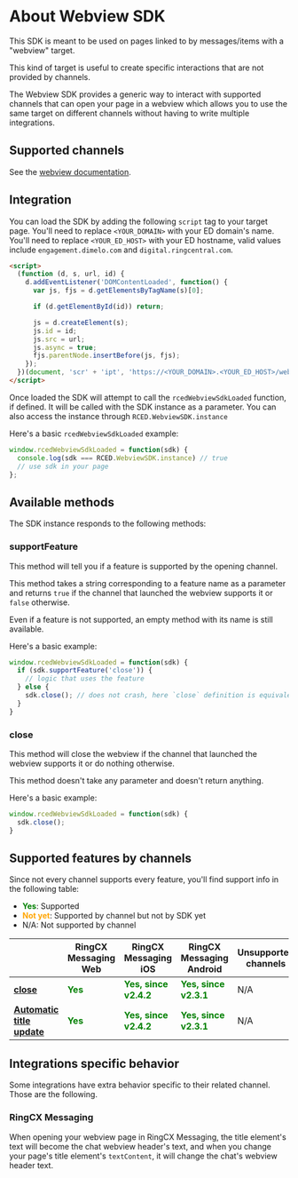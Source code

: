 # About Webview SDK

This SDK is meant to be used on pages linked to by messages/items with a "webview" target.

This kind of target is useful to create specific interactions that are not provided by channels.

The Webview SDK provides a generic way to interact with supported channels that can open your page in a webview which allows you to use the same target on different channels without having to write multiple integrations.

## Supported channels

See the [webview documentation](../webview#channels-supporting-this-feature).

## Integration

You can load the SDK by adding the following `script` tag to your target page.
You'll need to replace `<YOUR_DOMAIN>` with your ED domain's name.
You'll need to replace `<YOUR_ED_HOST>` with your ED hostname, valid values include `engagement.dimelo.com` and `digital.ringcentral.com`.

```html
<script>
  (function (d, s, url, id) {
    d.addEventListener('DOMContentLoaded', function() {
      var js, fjs = d.getElementsByTagName(s)[0];

      if (d.getElementById(id)) return;

      js = d.createElement(s);
      js.id = id;
      js.src = url;
      js.async = true;
      fjs.parentNode.insertBefore(js, fjs);
    });
  })(document, 'scr' + 'ipt', 'https://<YOUR_DOMAIN>.<YOUR_ED_HOST>/webview/sdk.js', 'ed_webview_sdk_loader');
</script>
```

Once loaded the SDK will attempt to call the `rcedWebviewSdkLoaded` function, if defined. It will be called with the SDK instance as a parameter. You can also access the instance through `RCED.WebviewSDK.instance`

Here's a basic `rcedWebviewSdkLoaded` example:
```javascript
window.rcedWebviewSdkLoaded = function(sdk) {
  console.log(sdk === RCED.WebviewSDK.instance) // true
  // use sdk in your page
};
```

## Available methods

The SDK instance responds to the following methods:
### supportFeature

This method will tell you if a feature is supported by the opening channel.

This method takes a string corresponding to a feature name as a parameter and returns `true` if the channel that launched the webview supports it or `false` otherwise.

Even if a feature is not supported, an empty method with its name is still available.

Here's a basic example:
```javascript
window.rcedWebviewSdkLoaded = function(sdk) {
  if (sdk.supportFeature('close')) {
    // logic that uses the feature
  } else {
    sdk.close(); // does not crash, here `close` definition is equivalent to `function() {}`
  }
}
```

### close

This method will close the webview if the channel that launched the webview supports it or do nothing otherwise.

This method doesn't take any parameter and doesn't return anything.

Here's a basic example:
```javascript
window.rcedWebviewSdkLoaded = function(sdk) {
  sdk.close();
}
```

## Supported features by channels

Since not every channel supports every feature, you'll find support info in the following table:

* **<span style="color:green">Yes</span>**: Supported
* **<span style="color:orange">Not yet</span>**: Supported by channel but not by SDK yet
* N/A: Not supported by channel

| | **RingCX Messaging Web** | **RingCX Messaging iOS** | **RingCX Messaging Android** | **Unsupported channels** |
|-|-|-|-|-|
| [**close**](#close) | **<span style="color: green">Yes</span>** | **<span style="color: green">Yes, since v2.4.2</span>** | **<span style="color: green">Yes, since v2.3.1</span>** | N/A |
| [**Automatic title update**](#engage-messaging) | **<span style="color: green">Yes</span>** | **<span style="color: green">Yes, since v2.4.2</span>** | **<span style="color: green">Yes, since v2.3.1</span>** | N/A |

## Integrations specific behavior

Some integrations have extra behavior specific to their related channel. Those are the following.

### RingCX Messaging

When opening your webview page in RingCX Messaging, the title element's text will become the chat webview header's text, and when you change your page's title element's `textContent`, it will change the chat's webview header text.
